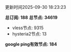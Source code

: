 更新时间2025-09-30 18:23:23

**总订阅: 188**
**总节点: 34619**
- vless节点: 9315
- hysteria2节点: 13

**google ping有效节点: 184**
